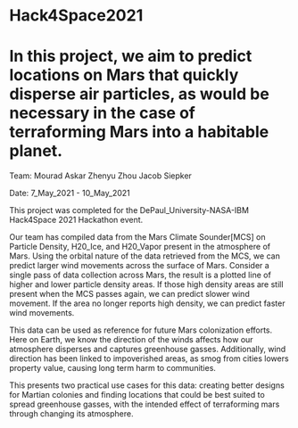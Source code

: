 # Hack4Space2021
# In this project, we aim to predict locations on Mars that quickly disperse air particles, as would be necessary in the case of terraforming Mars into a habitable planet.

Team:
  Mourad Askar
  Zhenyu Zhou
  Jacob Siepker

Date: 7_May_2021 - 10_May_2021

This project was completed for the DePaul_University-NASA-IBM Hack4Space 2021 Hackathon event.

Our team has compiled data from the Mars Climate Sounder[MCS] on Particle Density, H20_Ice, and H20_Vapor present in the atmosphere of Mars.
Using the orbital nature of the data retrieved from the MCS, we can predict larger wind movements across the surface of Mars.  Consider a
single pass of data collection across Mars, the result is a plotted line of higher and lower particle density areas.  If those high density
areas are still present when the MCS passes again, we can predict slower wind movement.  If the area no longer reports high density, we can
predict faster wind movements.

This data can be used as reference for future Mars colonization efforts.  Here on Earth, we know the direction of the winds affects how our
atmosphere disperses and captures greenhouse gasses.  Additionally, wind direction has been linked to impoverished areas, as smog from cities
lowers property value, causing long term harm to communities.

This presents two practical use cases for this data: creating better designs for Martian colonies and finding locations that could be best
suited to spread greenhouse gasses, with the intended effect of terraforming mars through changing its atmosphere.
